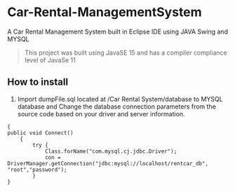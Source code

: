 # Car-Rental-ManagementSystem
A Car Rental Management System built in Eclipse IDE using JAVA Swing and MYSQL

> This project was built using JavaSE 15 and has a compiler compliance level of JavaSe 11

## How to install

1. Import dumpFile.sql located at /Car Rental System/database to MYSQL database and Change the database connection parameters from the source code based on your driver and server information.

```
{
public void Connect()
    {
        try {
            Class.forName("com.mysql.cj.jdbc.Driver");
            con = DriverManager.getConnection("jdbc:mysql://localhost/rentcar_db", "root","password");
        }
}
``` 

